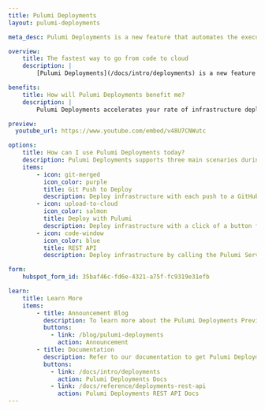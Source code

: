 ```yaml
---
title: Pulumi Deployments
layout: pulumi-deployments

meta_desc: Pulumi Deployments is a new feature that automates the execution of Pulumi programs on your behalf.

overview:
    title: The fastest way to go from code to cloud
    description: |
        [Pulumi Deployments](/docs/intro/deployments) is a new feature that automates the execution of your Pulumi programs in a secure, hosted environment. Deploy any stack with a click of a button, `git push`, or API call. Available in preview today.

benefits:
    title: How will Pulumi Deployments benefit me?
    description: |
        Pulumi Deployments accelerates your rate of infrastructure deployments by executing `pulumi up` commands remotely whenever you click a button, push to a GitHub branch, or call the Deployments REST API. Instead of using the CLI, you can use a managed service to run your Pulumi programs which enables you to automate cloud deployments at scale. Pulumi Deployments is based on the same technology as [Pulumi Automation API](/docs/using-pulumi/automation-api/), which lets organizations manage more than ten times the cloud infrastructure resources per engineer when compared to other infrastructure as code tools.

preview:
  youtube_url: https://www.youtube.com/embed/v48U7CNWutc

options:
    title: How can I use Pulumi Deployments today?
    description: Pulumi Deployments supports three main scenarios during the preview. More scenarios are planned in our roadmap and we are accepting feedback from customers to shape the future of this feature.
    items:
        - icon: git-merged
          icon_color: purple
          title: Git Push to Deploy
          description: Deploy infrastructure with each push to a GitHub branch, using pull request workflows to trigger deployments.
        - icon: upload-to-cloud
          icon_color: salmon
          title: Deploy with Pulumi
          description: Deploy infrastructure with a click of a button from the Pulumi Service console. Supports update, preview, refresh, and destroy commands.
        - icon: code-window
          icon_color: blue
          title: REST API
          description: Deploy infrastructure by calling the Pulumi Service REST API. You can also use the REST API from Automation API code.

form:
    hubspot_form_id: 35baf46c-fd6e-4321-a75f-fc9319e31efb

learn:
    title: Learn More
    items:
        - title: Announcement Blog
          description: To learn more about the Pulumi Deployments Preview and see examples of it in action, read the launch announcement blog.
          buttons:
            - link: /blog/pulumi-deployments
              action: Announcement
        - title: Documentation
          description: Refer to our documentation to get Pulumi Deployments set up once you have been accepted into the Preview.
          buttons:
            - link: /docs/intro/deployments
              action: Pulumi Deployments Docs
            - link: /docs/reference/deployments-rest-api
              action: Pulumi Deployments REST API Docs
---
```

